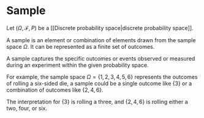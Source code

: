 # Sample

Let $(\Omega, \mathcal{F}, P)$ be a [[Discrete probability space|discrete probability space]].

A sample is an element or combination of elements drawn from the sample space $\Omega$. 
It can be represented as a finite set of outcomes.

A sample captures the specific outcomes or events observed or measured during an experiment within the given probability space.

For example, the sample space $\Omega=\{1, 2, 3, 4, 5, 6\}$ represents the outcomes of rolling a six-sided die, a sample could be a single outcome like $\{3\}$ or a combination of outcomes like $\{2, 4, 6\}$.

The interpretation for $\{3\}$ is rolling a three, and $\{2,4,6\}$ is rolling either a two, four, or six.